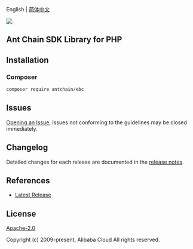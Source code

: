 English | [简体中文](README-CN.md)

![](https://aliyunsdk-pages.alicdn.com/icons/AlibabaCloud.svg)

## Ant Chain SDK Library for PHP

## Installation

### Composer

```bash
composer require antchain/ebc
```

## Issues

[Opening an Issue](https://github.com/alipay/antchain-openapi-sdk-php/issues/new), Issues not conforming to the guidelines may be closed immediately.

## Changelog

Detailed changes for each release are documented in the [release notes](./ChangeLog.txt).

## References

* [Latest Release](https://github.com/alipay/antchain-openapi-sdk-php)

## License

[Apache-2.0](http://www.apache.org/licenses/LICENSE-2.0)

Copyright (c) 2009-present, Alibaba Cloud All rights reserved.
